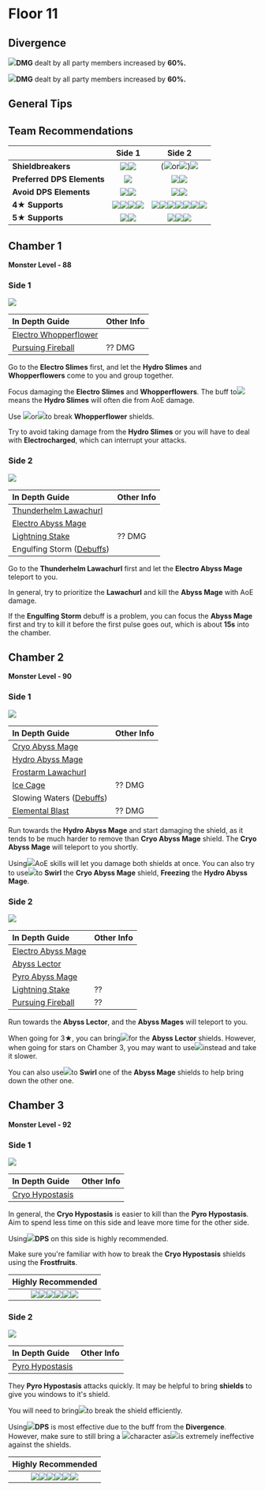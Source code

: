 # Floor 11

## Divergence

![](../../.gitbook/assets/pyro_small.png)**DMG** dealt by all party members increased by **60%.**

![](../../.gitbook/assets/cryo_small.png)**DMG** dealt by all party members increased by **60%.**

## General Tips

## Team Recommendations

|  | Side 1 | Side 2 |
| :--- | :---: | :---: |
| **Shieldbreakers** | ![](../../.gitbook/assets/pyro_small.png)![](../../.gitbook/assets/cryo_small.png) | \(![](../../.gitbook/assets/pyro_small.png)or![](../../.gitbook/assets/cryo_small.png)\)![](../../.gitbook/assets/hydro_small.png) |
| **Preferred DPS Elements** | ![](../../.gitbook/assets/pyro_small.png) | ![](../../.gitbook/assets/hydro_small.png)![](../../.gitbook/assets/cryo_small.png) |
| **Avoid DPS Elements** | ![](../../.gitbook/assets/cryo_small.png)![](../../.gitbook/assets/electro_small.png) | ![](../../.gitbook/assets/pyro_small.png)![](../../.gitbook/assets/electro_small.png) |
| **4**★ **Supports** | ![](../../.gitbook/assets/ui_avataricon_bennett.png)![](../../.gitbook/assets/ui_avataricon_xiangling.png)![](../../.gitbook/assets/ui_avataricon_diona.png)![](../../.gitbook/assets/ui_avataricon_sucrose.png) | ![](../../.gitbook/assets/ui_avataricon_bennett.png)![](../../.gitbook/assets/ui_avataricon_xinyan.png)![](../../.gitbook/assets/ui_avataricon_barbara.png)![](../../.gitbook/assets/ui_avataricon_xingqiu.png)![](../../.gitbook/assets/ui_avataricon_chongyun.png)![](../../.gitbook/assets/ui_avataricon_kaeya.png)![](../../.gitbook/assets/ui_avataricon_rosaria.png) |
| **5**★ **Supports** | ![](../../.gitbook/assets/ui_avataricon_kazuha.png)![](../../.gitbook/assets/ui_avataricon_venti.png) | ![](../../.gitbook/assets/ui_avataricon_jean.png)![](../../.gitbook/assets/ui_avataricon_mona.png)![](../../.gitbook/assets/ui_avataricon_zhongli.png) |

## Chamber 1

**Monster Level - 88**

### Side 1

![](../../.gitbook/assets/11-1-1v20.png)

| **In Depth Guide** | Other Info |
| :--- | :--- |
| [Electro Whopperflower](../../monsters/animals/electro-whopperflower.md) |  |
| [Pursuing Fireball](../../mechanics/auras/pursuing-fireball.md) | ?? DMG |

Go to the **Electro Slimes** first, and let the **Hydro Slimes** and **Whopperflowers** come to you and group together.

Focus damaging the **Electro Slimes** and **Whopperflowers**. The buff to![](../../.gitbook/assets/pyro_small.png)means the **Hydro Slimes** will often die from AoE damage.

Use ![](../../.gitbook/assets/pyro_small.png)or![](../../.gitbook/assets/cryo_small.png)to break **Whopperflower** shields.

Try to avoid taking damage from the **Hydro Slimes** or you will have to deal with **Electrocharged**, which can interrupt your attacks.

### Side 2

![](../../.gitbook/assets/11-1-2v20.png)



| **In Depth Guide** | Other Info |
| :--- | :--- |
| [Thunderhelm Lawachurl](../../monsters/hilichurls/thunderhelm-lawachurl.md) |  |
| [Electro Abyss Mage](../../monsters/abyss-order/electro-abyss-mage.md) |  |
| [Lightning Stake](../../mechanics/auras/lightning-stake.md) | ?? DMG |
| Engulfing Storm \([Debuffs](../../mechanics/debuffs/)\) |  |

Go to the **Thunderhelm Lawachurl** first and let the **Electro Abyss Mage** teleport to you.

In general, try to prioritize the **Lawachurl** and kill the **Abyss Mage** with AoE damage.

If the **Engulfing Storm** debuff is a problem, you can focus the **Abyss Mage** first and try to kill it before the first pulse goes out, which is about **15s** into the chamber.

## Chamber 2

**Monster Level - 90**

### Side 1

![](../../.gitbook/assets/11-2-1v20.png)

| **In Depth Guide** | Other Info |
| :--- | :--- |
| [Cryo Abyss Mage](../../monsters/abyss-order/cryo-abyss-mage.md) |  |
| [Hydro Abyss Mage](../../monsters/abyss-order/hydro-abyss-mage.md) |  |
| [Frostarm Lawachurl](../../monsters/hilichurls/frostarm-lawachurl.md) |  |
| [Ice Cage](../../mechanics/auras/ice-cage.md) | ?? DMG |
| Slowing Waters \([Debuffs](../../mechanics/debuffs/)\) |  |
| [Elemental Blast](../../mechanics/auras/elemental-blast.md) | ?? DMG |

Run towards the **Hydro Abyss Mage** and start damaging the shield, as it tends to be much harder to remove than **Cryo Abyss Mage** shield. The **Cryo Abyss Mage** will teleport to you shortly.

Using![](../../.gitbook/assets/pyro_small.png)AoE skills will let you damage both shields at once. You can also try to use![](../../.gitbook/assets/anemo_small.png)to **Swirl** the **Cryo Abyss Mage** shield, **Freezing** the **Hydro Abyss Mage**.

### Side 2

![](../../.gitbook/assets/11-2-2v20.png)

| **In Depth Guide** | Other Info |
| :--- | :--- |
| [Electro Abyss Mage](../../monsters/abyss-order/electro-abyss-mage.md) |  |
| [Abyss Lector](../../monsters/abyss-order/abyss-lector.md) |  |
| [Pyro Abyss Mage](../../monsters/abyss-order/pyro-abyss-mage.md) |  |
| [Lightning Stake](../../mechanics/auras/lightning-stake.md) | ?? |
| [Pursuing Fireball](../../mechanics/auras/pursuing-fireball.md) | ?? |

Run towards the **Abyss Lector**, and the **Abyss Mages** will teleport to you.

When going for 3★, you can bring![](../../.gitbook/assets/pyro_small.png)for the **Abyss Lector** shields. However, when going for stars on Chamber 3, you may want to use![](../../.gitbook/assets/cryo_small.png)instead and take it slower.

You can also use![](../../.gitbook/assets/anemo_small.png)to **Swirl** one of the **Abyss Mage** shields to help bring down the other one.

## Chamber 3

**Monster Level - 92**

### Side 1

![](../../.gitbook/assets/hypostasis-cryo.png)

| **In Depth Guide** | Other Info |
| :--- | :--- |
| [Cryo Hypostasis](../../monsters/elites/cryo-hypostasis.md) |  |

In general, the **Cryo Hypostasis** is easier to kill than the **Pyro Hypostasis**. Aim to spend less time on this side and leave more time for the other side.

Using![](../../.gitbook/assets/pyro_small.png)**DPS** on this side is highly recommended.

Make sure you're familiar with how to break the **Cryo Hypostasis** shields using the **Frostfruits**.

| **Highly Recommended** |
| :---: |
| ![](../../.gitbook/assets/ui_avataricon_bennett.png)![](../../.gitbook/assets/ui_avataricon_diluc.png)![](../../.gitbook/assets/ui_avataricon_klee.png)![](../../.gitbook/assets/ui_avataricon_hutao.png)![](../../.gitbook/assets/ui_avataricon_xiangling.png)![](../../.gitbook/assets/ui_avataricon_yanfei.png) |

### Side 2

![](../../.gitbook/assets/hypostasis-pyro-.png)

| **In Depth Guide** | Other Info |
| :--- | :--- |
| [Pyro Hypostasis](../../monsters/elites/pyro-hypostasis.md) |  |

They **Pyro Hypostasis** attacks quickly. It may be helpful to bring **shields** to give you windows to it's shield.

You will need to bring![](../../.gitbook/assets/hydro_small.png)to break the shield efficiently.

Using![](../../.gitbook/assets/cryo_small.png)**DPS** is most effective due to the buff from the **Divergence**. However, make sure to still bring a ![](../../.gitbook/assets/hydro_small.png)character as![](../../.gitbook/assets/cryo_small.png)is extremely ineffective against the shields.

| **Highly Recommended** |
| :---: |
| ![](../../.gitbook/assets/ui_avataricon_ayaka.png)![](../../.gitbook/assets/ui_avataricon_ganyu.png)![](../../.gitbook/assets/ui_avataricon_barbara.png)![](../../.gitbook/assets/ui_avataricon_mona.png)![](../../.gitbook/assets/ui_avataricon_tartaglia.png)![](../../.gitbook/assets/ui_avataricon_xingqiu.png) |


